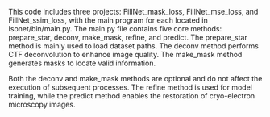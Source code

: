 This code includes three projects: FillNet_mask_loss, FillNet_mse_loss, and FillNet_ssim_loss, with the main program for each located in Isonet/bin/main.py.
The main.py file contains five core methods: prepare_star, deconv, make_mask, refine, and predict.
The prepare_star method is mainly used to load dataset paths.
The deconv method performs CTF deconvolution to enhance image quality.
The make_mask method generates masks to locate valid information.

Both the deconv and make_mask methods are optional and do not affect the execution of subsequent processes.
The refine method is used for model training, while the predict method enables the restoration of cryo-electron microscopy images.
